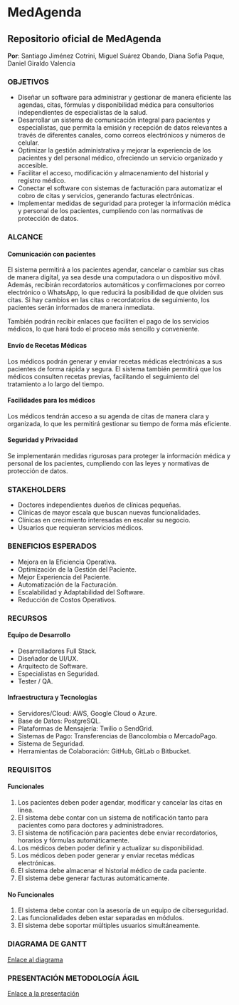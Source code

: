 # MedAgenda
## Repositorio oficial de MedAgenda
**Por**: Santiago Jiménez Cotrini, Miguel Suárez Obando, Diana Sofía Paque, Daniel Giraldo Valencia

### OBJETIVOS

- Diseñar un software para administrar y gestionar de manera eficiente las agendas, citas, fórmulas y disponibilidad médica para consultorios independientes de especialistas de la salud.
- Desarrollar un sistema de comunicación integral para pacientes y especialistas, que permita la emisión y recepción de datos relevantes a través de diferentes canales, como correos electrónicos y números de celular.
- Optimizar la gestión administrativa y mejorar la experiencia de los pacientes y del personal médico, ofreciendo un servicio organizado y accesible.
- Facilitar el acceso, modificación y almacenamiento del historial y registro médico.
- Conectar el software con sistemas de facturación para automatizar el cobro de citas y servicios, generando facturas electrónicas.
- Implementar medidas de seguridad para proteger la información médica y personal de los pacientes, cumpliendo con las normativas de protección de datos.

### ALCANCE

#### Comunicación con pacientes

El sistema permitirá a los pacientes agendar, cancelar o cambiar sus citas de manera digital, ya sea desde una computadora o un dispositivo móvil. Además, recibirán recordatorios automáticos y confirmaciones por correo electrónico o WhatsApp, lo que reducirá la posibilidad de que olviden sus citas. Si hay cambios en las citas o recordatorios de seguimiento, los pacientes serán informados de manera inmediata.

También podrán recibir enlaces que faciliten el pago de los servicios médicos, lo que hará todo el proceso más sencillo y conveniente.

#### Envío de Recetas Médicas

Los médicos podrán generar y enviar recetas médicas electrónicas a sus pacientes de forma rápida y segura. El sistema también permitirá que los médicos consulten recetas previas, facilitando el seguimiento del tratamiento a lo largo del tiempo.

#### Facilidades para los médicos

Los médicos tendrán acceso a su agenda de citas de manera clara y organizada, lo que les permitirá gestionar su tiempo de forma más eficiente.

#### Seguridad y Privacidad

Se implementarán medidas rigurosas para proteger la información médica y personal de los pacientes, cumpliendo con las leyes y normativas de protección de datos.

### STAKEHOLDERS

- Doctores independientes dueños de clínicas pequeñas.
- Clínicas de mayor escala que buscan nuevas funcionalidades.
- Clínicas en crecimiento interesadas en escalar su negocio.
- Usuarios que requieran servicios médicos.

### BENEFICIOS ESPERADOS

- Mejora en la Eficiencia Operativa.
- Optimización de la Gestión del Paciente.
- Mejor Experiencia del Paciente.
- Automatización de la Facturación.
- Escalabilidad y Adaptabilidad del Software.
- Reducción de Costos Operativos.

### RECURSOS

#### Equipo de Desarrollo

- Desarrolladores Full Stack.
- Diseñador de UI/UX.
- Arquitecto de Software.
- Especialistas en Seguridad.
- Tester / QA.

#### Infraestructura y Tecnologías

- Servidores/Cloud: AWS, Google Cloud o Azure.
- Base de Datos: PostgreSQL.
- Plataformas de Mensajería: Twilio o SendGrid.
- Sistemas de Pago: Transferencias de Bancolombia o MercadoPago.
- Sistema de Seguridad.
- Herramientas de Colaboración: GitHub, GitLab o Bitbucket.

### REQUISITOS

#### Funcionales

1. Los pacientes deben poder agendar, modificar y cancelar las citas en línea.
2. El sistema debe contar con un sistema de notificación tanto para pacientes como para doctores y administradores.
3. El sistema de notificación para pacientes debe enviar recordatorios, horarios y fórmulas automáticamente.
4. Los médicos deben poder definir y actualizar su disponibilidad.
5. Los médicos deben poder generar y enviar recetas médicas electrónicas.
6. El sistema debe almacenar el historial médico de cada paciente.
7. El sistema debe generar facturas automáticamente.

#### No Funcionales

1. El sistema debe contar con la asesoría de un equipo de ciberseguridad.
2. Las funcionalidades deben estar separadas en módulos.
3. El sistema debe soportar múltiples usuarios simultáneamente.

### DIAGRAMA DE GANTT

[Enlace al diagrama](https://www.canva.com/design/DAGQPh_qNQQ/Rbu3AOmnt8hT6ZFNCmDjCg/edit?utm_content=DAGQPh_qNQQ&utm_campaign=designshare&utm_medium=link2&utm_source=sharebutton)

### PRESENTACIÓN METODOLOGÍA ÁGIL

[Enlace a la presentación](https://www.canva.com/design/DAGQrOxWmjY/3qUuUFw4Tre6r0SSpwdsxQ/edit?utm_content=DAGQrOxWmjY&utm_campaign=designshare&utm_medium=link2&utm_source=sharebutton)
